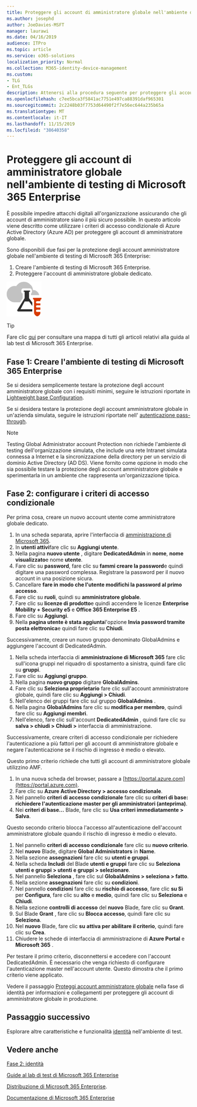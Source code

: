 ```yaml
---
title: Proteggere gli account di amministratore globale nell'ambiente di testing di Microsoft 365 Enterprise
ms.author: josephd
author: JoeDavies-MSFT
manager: laurawi
ms.date: 04/16/2019
audience: ITPro
ms.topic: article
ms.service: o365-solutions
localization_priority: Normal
ms.collection: M365-identity-device-management
ms.custom:
- TLG
- Ent_TLGs
description: Attenersi alla procedura seguente per proteggere gli account di amministratore globale nell'ambiente di testing di Microsoft 365 Enterprise.
ms.openlocfilehash: c7ee5bca3f5841ac7751e497ca88391daf965301
ms.sourcegitcommit: 2c2248b03f7753d64490f2f7e56ec644a235b65a
ms.translationtype: MT
ms.contentlocale: it-IT
ms.lasthandoff: 11/15/2019
ms.locfileid: "38640358"
---
```

# <a name="protect-global-administrator-accounts-in-your-microsoft-365-enterprise-test-environment"></a>Proteggere gli account di amministratore globale nell'ambiente di testing di Microsoft 365 Enterprise

È possibile impedire attacchi digitali all'organizzazione assicurando che gli account di amministratore siano il più sicuro possibile. In questo articolo viene descritto come utilizzare i criteri di accesso condizionale di Azure Active Directory (Azure AD) per proteggere gli account di amministratore globale.

Sono disponibili due fasi per la protezione degli account amministratore globale nell'ambiente di testing di Microsoft 365 Enterprise:

1.  Creare l'ambiente di testing di Microsoft 365 Enterprise.
2.  Proteggere l'account di amministratore globale dedicato.

![Guide al lab di test per il cloud Microsoft](media/m365-enterprise-test-lab-guides/cloud-tlg-icon.png) 
    
> [!TIP]
> Fare clic [qui](media/m365-enterprise-test-lab-guides/Microsoft365EnterpriseTLGStack.pdf) per consultare una mappa di tutti gli articoli relativi alla guida al lab test di Microsoft 365 Enterprise.

## <a name="phase-1-build-out-your-microsoft-365-enterprise-test-environment"></a>Fase 1: Creare l'ambiente di testing di Microsoft 365 Enterprise

Se si desidera semplicemente testare la protezione degli account amministratore globale con i requisiti minimi, seguire le istruzioni riportate in [Lightweight base Configuration](lightweight-base-configuration-microsoft-365-enterprise.md).
  
Se si desidera testare la protezione degli account amministratore globale in un'azienda simulata, seguire le istruzioni riportate nell' [autenticazione pass-through](pass-through-auth-m365-ent-test-environment.md).

  
> [!NOTE]
> Testing Global Administrator account Protection non richiede l'ambiente di testing dell'organizzazione simulata, che include una rete Intranet simulata connessa a Internet e la sincronizzazione della directory per un servizio di dominio Active Directory (AD DS). Viene fornito come opzione in modo che sia possibile testare la protezione degli account amministratore globale e sperimentarla in un ambiente che rappresenta un'organizzazione tipica. 
  
## <a name="phase-2-configure-conditional-access-policies"></a>Fase 2: configurare i criteri di accesso condizionale

Per prima cosa, creare un nuovo account utente come amministratore globale dedicato.

1. In una scheda separata, aprire l'interfaccia di [amministrazione di Microsoft 365](https://admin.microsoft.com/).
2. In **utenti attivi**fare clic su **Aggiungi utente**.
3. Nella pagina **nuovo utente** , digitare **DedicatedAdmin** in **nome**, **nome visualizzato**e nome **utente**.
4. Fare clic su **password**, fare clic su **fammi creare la password**e quindi digitare una password complessa. Registrare la password per il nuovo account in una posizione sicura.
5. Cancellare **fare in modo che l'utente modifichi la password al primo accesso**.
6. Fare clic su **ruoli**, quindi su **amministratore globale**.
7. Fare clic su **licenze di prodotto**e quindi accendere le licenze **Enterprise Mobility + Security e5** e **Office 365 Enterprise E5** .
8. Fare clic su **Aggiungi**.
9. Nella **pagina utente è stata aggiunta**l'opzione **Invia password tramite posta elettronica**e quindi fare clic su **Chiudi**.

Successivamente, creare un nuovo gruppo denominato GlobalAdmins e aggiungere l'account di DedicatedAdmin.

1. Nella scheda interfaccia di **amministrazione di Microsoft 365** fare clic sull'icona gruppi nel riquadro di spostamento a sinistra, quindi fare clic su **gruppi**.
2. Fare clic su **Aggiungi gruppo**.
3. Nella pagina **nuovo gruppo** digitare **GlobalAdmins**.
4. Fare clic su **Seleziona proprietario** fare clic sull'account amministratore globale, quindi fare clic su **Aggiungi > Chiudi**.
5. Nell'elenco dei gruppi fare clic sul gruppo **GlobalAdmins** .
6. Nella pagina **GlobalAdmins** fare clic su **modifica per membro**, quindi fare clic su **Aggiungi membri**.
7. Nell'elenco, fare clic sull'account **DedicatedAdmin** , quindi fare clic su **salva > chiudi > Chiudi >** interfaccia di amministrazione.

Successivamente, creare criteri di accesso condizionale per richiedere l'autenticazione a più fattori per gli account di amministratore globale e negare l'autenticazione se il rischio di ingresso è medio o elevato.

Questo primo criterio richiede che tutti gli account di amministratore globale utilizzino AMF.

1. In una nuova scheda del browser, passare a [https://portal.azure.com](https://portal.azure.com).
2. Fare clic su **Azure Active Directory > accesso condizionale**.
3. Nel pannello **criteri di accesso condizionale** fare clic su **criteri di base: richiedere l'autenticazione master per gli amministratori (anteprima)**.
4. Nei **criteri di base...** Blade, fare clic su **Usa criteri immediatamente > Salva**.

Questo secondo criterio blocca l'accesso all'autenticazione dell'account amministratore globale quando il rischio di ingresso è medio o elevato.

1. Nel pannello **criteri di accesso condizionale** fare clic su **nuovo criterio**.
2. Nel **nuovo** Blade, digitare **Global Administrators** in **Name**.
3. Nella sezione **assegnazioni** fare clic su **utenti e gruppi**.
4. Nella scheda **Includi** del Blade **utenti e gruppi** fare clic su **Seleziona utenti e gruppi > utenti e gruppi > selezionare**.
5. Nel pannello **Seleziona** , fare clic sul **GlobalAdmins > seleziona > fatto**.
6. Nella sezione **assegnazioni** fare clic su **condizioni**.
7. Nel pannello **condizioni** fare clic su **rischio di accesso**, fare clic **su Sì** per **Configura**, fare clic su **alto** e **medio**, quindi fare clic su **Seleziona** e **Chiudi**.
8. Nella sezione **controlli di accesso** del **nuovo** Blade, fare clic su **Grant**.
9. Sul Blade **Grant** , fare clic su **Blocca accesso**, quindi fare clic su **Seleziona**.
10. Nel **nuovo** Blade, fare clic **su** **attiva per abilitare il criterio**, quindi fare clic su **Crea**.
11. Chiudere le schede di interfaccia di amministrazione di **Azure Portal** e **Microsoft 365** .

Per testare il primo criterio, disconnettersi e accedere con l'account DedicatedAdmin. È necessario che venga richiesto di configurare l'autenticazione master nell'account utente. Questo dimostra che il primo criterio viene applicato.

Vedere il passaggio [Proteggi account amministratore globale](identity-create-protect-global-admins.md#identity-global-admin) nella fase di identità per informazioni e collegamenti per proteggere gli account di amministratore globale in produzione.

## <a name="next-step"></a>Passaggio successivo

Esplorare altre caratteristiche e funzionalità [identità](m365-enterprise-test-lab-guides.md#identity) nell'ambiente di test.

## <a name="see-also"></a>Vedere anche

[Fase 2: identità](identity-infrastructure.md)

[Guide al lab di test di Microsoft 365 Enterprise](m365-enterprise-test-lab-guides.md)

[Distribuzione di Microsoft 365 Enterprise](deploy-microsoft-365-enterprise.md).

[Documentazione di Microsoft 365 Enterprise](https://docs.microsoft.com/microsoft-365-enterprise/)
